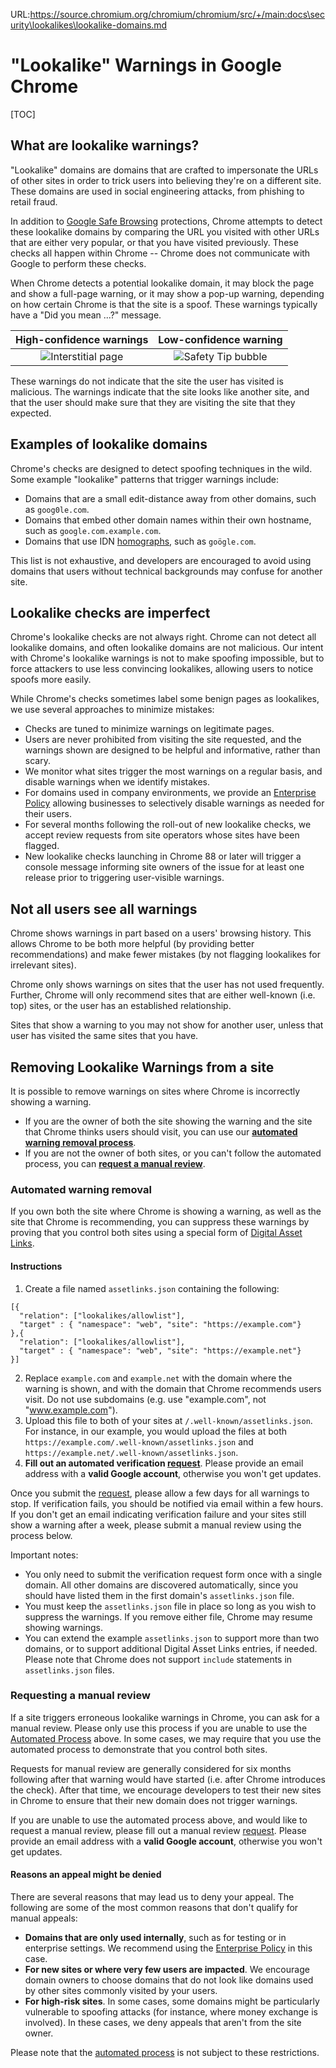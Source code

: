 URL:https://source.chromium.org/chromium/chromium/src/+/main:docs\security\lookalikes\lookalike-domains.md
# "Lookalike" Warnings in Google Chrome

[TOC]

## What are lookalike warnings?

"Lookalike" domains are domains that are crafted to impersonate the URLs of
other sites in order to trick users into believing they're on a different site.
These domains are used in social engineering attacks, from phishing to retail
fraud.

In addition to [Google Safe Browsing](https://safebrowsing.google.com/)
protections, Chrome attempts to detect these lookalike domains by comparing the
URL you visited with other URLs that are either very popular, or that you have
visited previously. These checks all happen within Chrome -- Chrome does not
communicate with Google to perform these checks.

When Chrome detects a potential lookalike domain, it may block the page and show
a full-page warning, or it may show a pop-up warning, depending on how certain
Chrome is that the site is a spoof. These warnings typically have a "Did you
mean ...?" message.

| High-confidence warnings               | Low-confidence warning        |
|:--------------------------------------:|:-----------------------------:|
| ![Interstitial page](interstitial.png) | ![Safety Tip bubble](tip.png) |

These warnings do not indicate that the site the user has visited is malicious.
The warnings indicate that the site looks like another site, and that the user
should make sure that they are visiting the site that they expected.

## Examples of lookalike domains

Chrome's checks are designed to detect spoofing techniques in the wild. Some
example "lookalike" patterns that trigger warnings include:

 * Domains that are a small edit-distance away from other domains, such as
   `goog0le.com`.
 * Domains that embed other domain names within their own hostname, such as
   `google.com.example.com`.
 * Domains that use IDN
   [homographs](https://chromium.googlesource.com/chromium/src/+/main/docs/idn.md),
   such as `goögle.com`.

This list is not exhaustive, and developers are encouraged to avoid using
domains that users without technical backgrounds may confuse for another site.


## Lookalike checks are imperfect

Chrome's lookalike checks are not always right. Chrome can not detect all
lookalike domains, and often lookalike domains are not malicious. Our
intent with Chrome's lookalike warnings is not to make spoofing impossible,
but to force attackers to use less convincing lookalikes, allowing users to
notice spoofs more easily.

While Chrome's checks sometimes label some benign pages as lookalikes, we use
several approaches to minimize mistakes:

 * Checks are tuned to minimize warnings on legitimate pages.
 * Users are never prohibited from visiting the site requested, and the warnings
   shown are designed to be helpful and informative, rather than scary.
 * We monitor what sites trigger the most warnings on a regular basis, and
   disable warnings when we identify mistakes.
 * For domains used in company environments, we provide an [Enterprise
   Policy](https://cloud.google.com/docs/chrome-enterprise/policies/?policy=LookalikeWarningAllowlistDomains)
   allowing businesses to selectively disable warnings as needed for their
   users.
 * For several months following the roll-out of new lookalike checks, we accept
   review requests from site operators whose sites have been flagged.
 * New lookalike checks launching in Chrome 88 or later will trigger a console
   message informing site owners of the issue for at least one release prior to
   triggering user-visible warnings.


## Not all users see all warnings

Chrome shows warnings in part based on a users' browsing history. This allows
Chrome to be both more helpful (by providing better recommendations) and make
fewer mistakes (by not flagging lookalikes for irrelevant sites).

Chrome only shows warnings on sites that the user has not used frequently.
Further, Chrome will only recommend sites that are either well-known (i.e. top)
sites, or the user has an established relationship.

Sites that show a warning to you may not show for another user, unless that user
has visited the same sites that you have.

## Removing Lookalike Warnings from a site

It is possible to remove warnings on sites where Chrome is incorrectly showing
a warning.
 * If you are the owner of both the site showing the warning and the site that
   Chrome thinks users should visit, you can use our
   [**automated warning removal process**](#automated-warning-removal).
 * If you are not the owner of both sites, or you can't follow the automated
   process, you can [**request a manual review**](#requesting-a-manual-review).


### Automated warning removal

If you own both the site where Chrome is showing a warning, as well as the site
that Chrome is recommending, you can suppress these warnings by proving that you
control both sites using a special form of 
[Digital Asset Links](https://developers.google.com/digital-asset-links).

#### Instructions
1.  Create a file named `assetlinks.json` containing the following:
```
[{
  "relation": ["lookalikes/allowlist"],
  "target" : { "namespace": "web", "site": "https://example.com"}
},{
  "relation": ["lookalikes/allowlist"],
  "target" : { "namespace": "web", "site": "https://example.net"}
}]
```
2. Replace `example.com` and `example.net` with the domain where the warning is
   shown, and with the domain that Chrome recommends users visit. Do not use
   subdomains (e.g. use "example.com", not "www.example.com").
3. Upload this file to both of your sites at `/.well-known/assetlinks.json`. For
   instance, in our example, you would upload the files at both
   `https://example.com/.well-known/assetlinks.json` and
   `https://example.net/.well-known/assetlinks.json`.
4. **Fill out an automated verification [request](https://forms.gle/DsoM64EmSZ5H4bNd8)**.
   Please provide an email address with a **valid Google account**, otherwise
   you won't get updates.

Once you submit the [request](https://forms.gle/DsoM64EmSZ5H4bNd8), please allow
a few days for all warnings to stop. If verification fails, you should be
notified via email within a few hours. If you don't get an email indicating
verification failure and your sites still show a warning after a week, please
submit a manual review using the process below.

Important notes:
 * You only need to submit the verification request form once with a single
   domain. All other domains are discovered automatically, since you should have
   listed them in the first domain's `assetlinks.json` file.
 * You must keep the `assetlinks.json` file in place so long as you wish to
   suppress the warnings. If you remove either file, Chrome may resume showing
   warnings.
 * You can extend the example `assetlinks.json` to support more than two
   domains, or to support additional Digital Asset Links entries, if needed.
   Please note that Chrome does not support `include` statements in
   `assetlinks.json` files.

### Requesting a manual review

If a site triggers erroneous lookalike warnings in Chrome,
you can ask for a manual review. Please only use this process if you are unable
to use the [Automated Process](#automated-warning-removal) above. In some
cases, we may require that you use the automated process to demonstrate that
you control both sites.

Requests for manual review are generally considered for six months following
after that warning would have started (i.e. after Chrome introduces the check).
After that time, we encourage developers to test their new sites in Chrome to
ensure that their new domain does not trigger warnings.

If you are unable to use the automated process above, and would like to request
a manual review, please fill out a manual review
[request](https://forms.gle/BxV3JGbCbRjucDxq6).
Please provide an email address with a **valid Google account**, otherwise
you won't get updates.

#### Reasons an appeal might be denied

There are several reasons that may lead us to deny your appeal. The following
are some of the most common reasons that don't qualify for manual appeals:

  * **Domains that are only used internally**, such as for testing or in
    enterprise settings. We recommend using the [Enterprise
    Policy](https://cloud.google.com/docs/chrome-enterprise/policies/?policy=LookalikeWarningAllowlistDomains)
    in this case.
  * **For new sites or where very few users are impacted**. We encourage domain
    owners to choose domains that do not look like domains used by other sites
    commonly visited by your users.
  * **For high-risk sites**. In some cases, some domains might be particularly
    vulnerable to spoofing attacks (for instance, where money exchange is
    involved). In these cases, we deny appeals that aren't from the site owner.

Please note that the [automated process](#automated-warning-removal) is not
subject to these restrictions.
